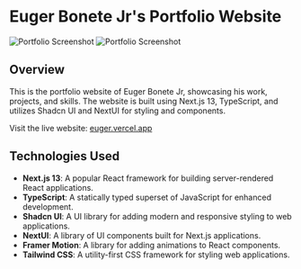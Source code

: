 # Euger Bonete Jr's Portfolio Website

![Portfolio Screenshot](https://imageupload.io/ib/wmxIjCnpNZny0hH_1696858016.png)
![Portfolio Screenshot](https://imageupload.io/ib/XrwEgk6AypFPsUb_1696858017.png)


## Overview

This is the portfolio website of Euger Bonete Jr, showcasing his work, projects, and skills. The website is built using Next.js 13, TypeScript, and utilizes Shadcn UI and NextUI for styling and components.

Visit the live website: [euger.vercel.app](https://euger.vercel.app)

## Technologies Used

- **Next.js 13**: A popular React framework for building server-rendered React applications.
- **TypeScript**: A statically typed superset of JavaScript for enhanced development.
- **Shadcn UI**: A UI library for adding modern and responsive styling to web applications.
- **NextUI**: A library of UI components built for Next.js applications.
- **Framer Motion**: A library for adding animations to React components.
- **Tailwind CSS**: A utility-first CSS framework for styling web applications.

